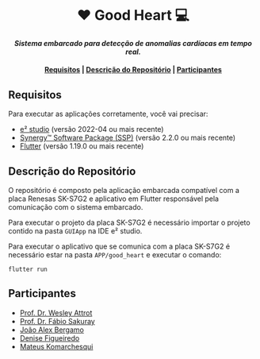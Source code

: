 <h1 align="center">
  ❤️ Good Heart 💻
</h1>

<h4 align="center">
  <i>Sistema embarcado para detecção de anomalias cardíacas em tempo real.</i><br>
</h4>

<div align="center">
  <h4>
    <a href="#requisitos">Requisitos</a> |
    <a href="#Descrição-do-Repositório">Descrição do Repositório</a> |
    <a href="#participantes">Participantes</a>
  </h4>
</div>

## Requisitos

Para executar as aplicações corretamente, você vai precisar:
- [e² studio](https://www.renesas.com/us/en/software-tool/e-studio) (versão 2022-04 ou mais recente)
- [Synergy™ Software Package (SSP)](https://www.renesas.com/us/en/products/microcontrollers-microprocessors/renesas-synergy-platform-mcus/renesas-synergy-software-package#overview) (versão 2.2.0 ou mais recente)
- [Flutter](https://yarnpkg.com/) (versão 1.19.0 ou mais recente)

## Descrição do Repositório

O repositório é composto pela aplicação embarcada compatível com a placa Renesas SK-S7G2 e aplicativo em Flutter responsável pela comunicação com o sistema embarcado.

Para executar o projeto da placa SK-S7G2 é necessário importar o projeto contido na pasta ```GUIApp``` na IDE e² studio.

Para executar o aplicativo que se comunica com a placa SK-S7G2 é necessário estar na pasta ```APP/good_heart``` e executar o comando:
```
flutter run
```

## Participantes

- [Prof. Dr. Wesley Attrot](https://github.com/wattrot)
- [Prof. Dr. Fábio Sakuray](https://github.com/fabiosakuray)
- [João Alex Bergamo](https://github.com/joao-alex)
- [Denise Figueiredo](https://github.com/deniserezende)
- [Mateus Komarchesqui](https://github.com/MateusKomarchesqui)
